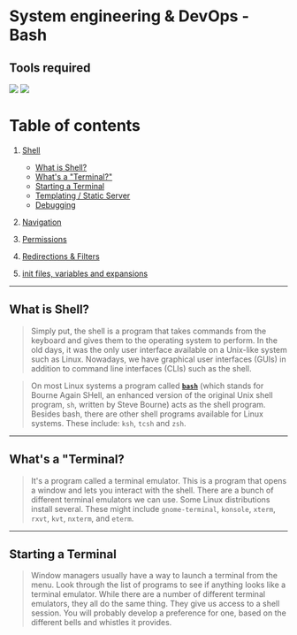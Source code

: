 # System engineering & DevOps - Bash

## Tools required

<a><img src="https://img.shields.io/badge/shell_script-%23121011.svg?style=for-the-badge&logo=gnu-bash&logoColor=white" /></a>
<a><img src="https://img.shields.io/badge/c-%2300599C.svg?style=for-the-badge&logo=c&logoColor=white" /></a>

# Table of contents

1. [Shell](#shell)

   - [What is Shell?](#what_is_shell)
   - [What's a "Terminal?"](#what_is_terminal)
   - [Starting a Terminal](#start_terminal)
   - [Templating / Static Server](#templating)
   - [Debugging](#debugging)

2. [Navigation](#navigation)

   <!-- - [Server-Side Development](#server-side)
   - [Middleware](#middleware)
   - [Routing](#routing)
   - [Templating / Static Server](#templating)
   - [Debugging](#debugging) -->

3. [Permissions](#permissions)
4. [Redirections & Filters](#redirection)
5. [init files, variables and expansions](#variables)

<hr >
<p name="shell">

<p name="what_is_shell">

## What is Shell?

> Simply put, the shell is a program that takes commands from the keyboard and gives them to the operating system to perform. In the old days, it was the only user interface available on a Unix-like system such as Linux. Nowadays, we have graphical user interfaces (GUIs) in addition to command line interfaces (CLIs) such as the shell.

> On most Linux systems a program called <a href="http://linuxcommand.org/lc3_man_pages/bash1.html"><b>`bash`</b></a> (which stands for Bourne Again SHell, an enhanced version of the original Unix shell program, `sh`, written by Steve Bourne) acts as the shell program. Besides bash, there are other shell programs available for Linux systems. These include: `ksh`, `tcsh` and `zsh`.

</p>
<hr>
<p name="what_is_terminal">

## What's a "Terminal?

> It's a program called a terminal emulator. This is a program that opens a window and lets you interact with the shell. There are a bunch of different terminal emulators we can use. Some Linux distributions install several. These might include `gnome-terminal`, `konsole`, `xterm`, `rxvt`, `kvt`, `nxterm`, and `eterm`.

</p>
<hr>
<p name="start_terminal">

## Starting a Terminal

> Window managers usually have a way to launch a terminal from the menu. Look through the list of programs to see if anything looks like a terminal emulator. While there are a number of different terminal emulators, they all do the same thing. They give us access to a shell session. You will probably develop a preference for one, based on the different bells and whistles it provides.

</p>
</p>

